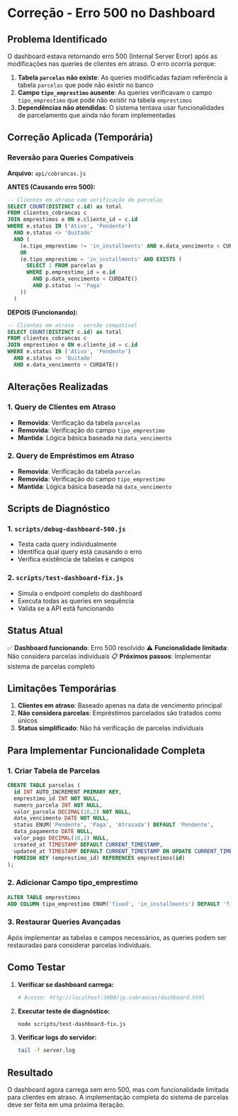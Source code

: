 # Correção - Erro 500 no Dashboard

## Problema Identificado

O dashboard estava retornando erro 500 (Internal Server Error) após as modificações nas queries de clientes em atraso. O erro ocorria porque:

1. **Tabela `parcelas` não existe**: As queries modificadas faziam referência à tabela `parcelas` que pode não existir no banco
2. **Campo `tipo_emprestimo` ausente**: As queries verificavam o campo `tipo_emprestimo` que pode não existir na tabela `emprestimos`
3. **Dependências não atendidas**: O sistema tentava usar funcionalidades de parcelamento que ainda não foram implementadas

## Correção Aplicada (Temporária)

### Reversão para Queries Compatíveis

**Arquivo:** `api/cobrancas.js`

**ANTES (Causando erro 500):**
```sql
-- Clientes em atraso com verificação de parcelas
SELECT COUNT(DISTINCT c.id) as total
FROM clientes_cobrancas c
JOIN emprestimos e ON e.cliente_id = c.id
WHERE e.status IN ('Ativo', 'Pendente')
  AND e.status <> 'Quitado'
  AND (
    (e.tipo_emprestimo != 'in_installments' AND e.data_vencimento < CURDATE())
    OR
    (e.tipo_emprestimo = 'in_installments' AND EXISTS (
      SELECT 1 FROM parcelas p 
      WHERE p.emprestimo_id = e.id 
        AND p.data_vencimento < CURDATE() 
        AND p.status != 'Paga'
    ))
  )
```

**DEPOIS (Funcionando):**
```sql
-- Clientes em atraso - versão compatível
SELECT COUNT(DISTINCT c.id) as total
FROM clientes_cobrancas c
JOIN emprestimos e ON e.cliente_id = c.id
WHERE e.status IN ('Ativo', 'Pendente')
  AND e.status <> 'Quitado'
  AND e.data_vencimento < CURDATE()
```

## Alterações Realizadas

### 1. Query de Clientes em Atraso
- **Removida**: Verificação da tabela `parcelas`
- **Removida**: Verificação do campo `tipo_emprestimo`
- **Mantida**: Lógica básica baseada na `data_vencimento`

### 2. Query de Empréstimos em Atraso
- **Removida**: Verificação da tabela `parcelas`
- **Removida**: Verificação do campo `tipo_emprestimo`
- **Mantida**: Lógica básica baseada na `data_vencimento`

## Scripts de Diagnóstico

### 1. `scripts/debug-dashboard-500.js`
- Testa cada query individualmente
- Identifica qual query está causando o erro
- Verifica existência de tabelas e campos

### 2. `scripts/test-dashboard-fix.js`
- Simula o endpoint completo do dashboard
- Executa todas as queries em sequência
- Valida se a API está funcionando

## Status Atual

✅ **Dashboard funcionando**: Erro 500 resolvido
⚠️ **Funcionalidade limitada**: Não considera parcelas individuais
📋 **Próximos passos**: Implementar sistema de parcelas completo

## Limitações Temporárias

1. **Clientes em atraso**: Baseado apenas na data de vencimento principal
2. **Não considera parcelas**: Empréstimos parcelados são tratados como únicos
3. **Status simplificado**: Não há verificação de parcelas individuais

## Para Implementar Funcionalidade Completa

### 1. Criar Tabela de Parcelas
```sql
CREATE TABLE parcelas (
  id INT AUTO_INCREMENT PRIMARY KEY,
  emprestimo_id INT NOT NULL,
  numero_parcela INT NOT NULL,
  valor_parcela DECIMAL(10,2) NOT NULL,
  data_vencimento DATE NOT NULL,
  status ENUM('Pendente', 'Paga', 'Atrasada') DEFAULT 'Pendente',
  data_pagamento DATE NULL,
  valor_pago DECIMAL(10,2) NULL,
  created_at TIMESTAMP DEFAULT CURRENT_TIMESTAMP,
  updated_at TIMESTAMP DEFAULT CURRENT_TIMESTAMP ON UPDATE CURRENT_TIMESTAMP,
  FOREIGN KEY (emprestimo_id) REFERENCES emprestimos(id)
);
```

### 2. Adicionar Campo tipo_emprestimo
```sql
ALTER TABLE emprestimos 
ADD COLUMN tipo_emprestimo ENUM('fixed', 'in_installments') DEFAULT 'fixed';
```

### 3. Restaurar Queries Avançadas
Após implementar as tabelas e campos necessários, as queries podem ser restauradas para considerar parcelas individuais.

## Como Testar

1. **Verificar se dashboard carrega:**
   ```bash
   # Acesse: http://localhost:3000/jp.cobrancas/dashboard.html
   ```

2. **Executar teste de diagnóstico:**
   ```bash
   node scripts/test-dashboard-fix.js
   ```

3. **Verificar logs do servidor:**
   ```bash
   tail -f server.log
   ```

## Resultado

O dashboard agora carrega sem erro 500, mas com funcionalidade limitada para clientes em atraso. A implementação completa do sistema de parcelas deve ser feita em uma próxima iteração. 